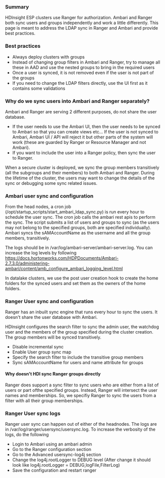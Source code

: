 ### Summary
HDInsight ESP clusters use Ranger for authorization. Ambari and Ranger both sync users and groups independently and work a little differently. This page is meant to address the LDAP sync in Ranger and Ambari and provide best practices.

### Best practices
* Always deploy clusters with groups
* Instead of changing group filters in Ambari and Ranger, try to manage all these in AAD and use the nested groups to bring in the required users
* Once a user is synced, it is not removed even if the user is not part of the groups
* If you need to change the LDAP filters directly, use the UI first as it contains some validations

### Why do we sync users into Ambari and Ranger separately?
Ambari and Ranger are serving 2 different purposes, do not share the user database.
* If the user needs to use the Ambari UI, then the user needs to be synced to Ambari so that you can create views etc... If the user is not synced to Ambari, Ambari UI / API will reject it but other parts of the system will work (these are guarded by Ranger or Resource Manager and not Ambari).
* If you want to include the user into a Ranger policy, then sync the user to Ranger.

When a secure cluster is deployed, we sync the group members transitively (all the subgroups and their members) to both Ambari and Ranger. During the lifetime of the cluster, the users may want to change the details of the sync or debugging some sync related issues.

### Ambari user sync and configuration
From the head nodes, a cron job (/opt/startup_scripts/start_ambari_ldap_sync.py) is run every hour to schedule the user sync. The cron job calls the ambari rest apis to perform the sync. The script submits a list of users and groups to sync (as the users may not belong to the specified groups, both are specified individually). Ambari syncs the sAMAccountName as the username and all the group members, transitively.

The logs should be in /var/log/ambari-server/ambari-server.log. You can increase the log levels by following https://docs.hortonworks.com/HDPDocuments/Ambari-2.7.3.0/administering-ambari/content/amb_configure_ambari_logging_level.html

In datalake clusters, we use the post user creation hook to create the home folders for the synced users and set them as the owners of the home folders.

### Ranger User sync and configuration
Ranger has an inbuilt sync engine that runs every hour to sync the users. It doesn't share the user database with Ambari. 

HDInsight configures the search filter to sync the admin user, the watchdog user and the members of the group specified during the cluster creation. The group members will be synced transitively.
* Disable incremental sync
* Enable User group sync map
* Specify the search filter to include the transitive group members
* Sync sAMAccountName for users and name attribute for groups

#### Why doesn't HDI sync Ranger groups directly
Ranger does support a sync filter to sync users who are either from a list of users or part ofthe specified groups. Instead, Ranger will intersect the user names and memberships. So, we specifiy Ranger to sync the users from a filter with all their group memberships.

### Ranger  User sync logs
Ranger user sync can happen out of either of the headnodes. The logs are in /var/log/ranger/usersync/usersync.log. To increase the verbosity of the logs, do the following

* Login to Ambari using an ambari admin
* Go to the Ranger configuration section
* Go to the Advanced usersync-log4j section
* Change the log4j.rootLogger to DEBUG level (After change it should look like log4j.rootLogger = DEBUG,logFile,FilterLog)
* Save the configuration and restart ranger
